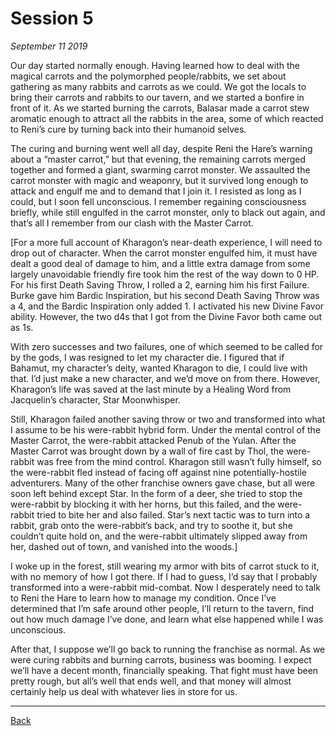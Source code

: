 # Session 5
_September 11 2019_

Our day started normally enough. Having learned how to deal with the magical carrots and the polymorphed people/rabbits, we set about gathering as many rabbits and carrots as we could. We got the locals to bring their carrots and rabbits to our tavern, and we started a bonfire in front of it. As we started burning the carrots, Balasar made a carrot stew aromatic enough to attract all the rabbits in the area, some of which reacted to Reni’s cure by turning back into their humanoid selves.

The curing and burning went well all day, despite Reni the Hare’s warning about a “master carrot,” but that evening, the remaining carrots merged together and formed a giant, swarming carrot monster. We assaulted the carrot monster with magic and weaponry, but it survived long enough to attack and engulf me and to demand that I join it. I resisted as long as I could, but I soon fell unconscious. I remember regaining consciousness briefly, while still engulfed in the carrot monster, only to black out again, and that’s all I remember from our clash with the Master Carrot.

[For a more full account of Kharagon’s near-death experience, I will need to drop out of character. When the carrot monster engulfed him, it must have dealt a good deal of damage to him, and a little extra damage from some largely unavoidable friendly fire took him the rest of the way down to 0 HP. For his first Death Saving Throw, I rolled a 2, earning him his first Failure. Burke gave him Bardic Inspiration, but his second Death Saving Throw was a 4, and the Bardic Inspiration only added 1. I activated his new Divine Favor ability. However, the two d4s that I got from the Divine Favor both came out as 1s.

With zero successes and two failures, one of which seemed to be called for by the gods, I was resigned to let my character die. I figured that if Bahamut, my character’s deity, wanted Kharagon to die, I could live with that. I’d just make a new character, and we’d move on from there. However, Kharagon’s life was saved at the last minute by a Healing Word from Jacquelin’s character, Star Moonwhisper.

Still, Kharagon failed another saving throw or two and transformed into what I assume to be his were-rabbit hybrid form. Under the mental control of the Master Carrot, the were-rabbit attacked Penub of the Yulan. After the Master Carrot was brought down by a wall of fire cast by Thol, the were-rabbit was free from the mind control. Kharagon still wasn’t fully himself, so the were-rabbit fled instead of facing off against nine potentially-hostile adventurers. Many of the other franchise owners gave chase, but all were soon left behind except Star. In the form of a deer, she tried to stop the were-rabbit by blocking it with her horns, but this failed, and the were-rabbit tried to bite her and also failed. Star’s next tactic was to turn into a rabbit, grab onto the were-rabbit’s back, and try to soothe it, but she couldn’t quite hold on, and the were-rabbit ultimately slipped away from her, dashed out of town, and vanished into the woods.]

I woke up in the forest, still wearing my armor with bits of carrot stuck to it, with no memory of how I got there. If I had to guess, I’d say that I probably transformed into a were-rabbit mid-combat. Now I desperately need to talk to Reni the Hare to learn how to manage my condition. Once I’ve determined that I’m safe around other people, I’ll return to the tavern, find out how much damage I’ve done, and learn what else happened while I was unconscious.

After that, I suppose we’ll go back to running the franchise as normal. As we were curing rabbits and burning carrots, business was booming. I expect we’ll have a decent month, financially speaking. That fight must have been pretty rough, but all’s well that ends well, and that money will almost certainly help us deal with whatever lies in store for us.

---
[Back](./)
